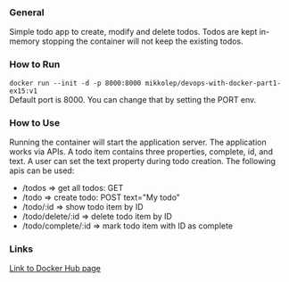 ### General

Simple todo app to create, modify and delete todos. Todos are kept in-memory stopping the container will not keep the existing todos.

### How to Run

```docker run --init -d -p 8000:8000 mikkolep/devops-with-docker-part1-ex15:v1```  
Default port is 8000. You can change that by setting the PORT env.

### How to Use
Running the container will start the application server. The application works via APIs. A todo item contains three properties, complete, id, and text. A user can set the text property during todo creation.
The following apis can be used:
* /todos => get all todos: GET
* /todo => create todo: POST text="My todo"
* /todo/:id => show todo item by ID
* /todo/delete/:id => delete todo item by ID
* /todo/complete/:id => mark todo item with ID as complete


### Links
[Link to Docker Hub page](https://hub.docker.com/repository/docker/mikkolep/devops-with-docker-part1-ex15)